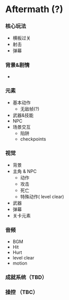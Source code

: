 # Aftermath (?)

###	核心玩法

- 横板过关
- 射击
- 弹幕

###	背景&剧情

- 

###	元素

- 基本动作
  - 无敌帧(?)
- 武器&技能
- NPC
- 场景交互
  - 陷阱
  - checkpoints

###	视觉

- 背景
- 主角 & NPC
  - 动作
  - 攻击
  - 死亡
  - 特殊动作( level clear)
- 武器
- 弹幕
- 关卡元素

###	音频

- BGM
- Hit
- Hurt
- level clear
- motion


### 成就系统（TBD）

### 操控 （TBC）

